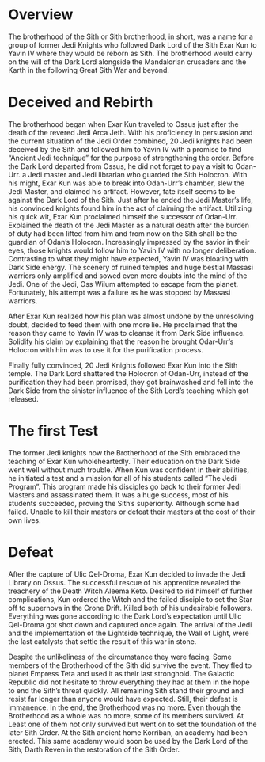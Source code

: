 # Overview

The brotherhood of the Sith or Sith brotherhood, in short, was a name for a group of former Jedi Knights who followed Dark Lord of the Sith Exar Kun to Yavin IV where they would be reborn as Sith.
The brotherhood would carry on the will of the Dark Lord alongside the Mandalorian crusaders and the Karth in the following Great Sith War and beyond.

# Deceived and Rebirth

The brotherhood began when Exar Kun traveled to Ossus just after the death of the revered Jedi Arca Jeth.
With his proficiency in persuasion and the current situation of the Jedi Order combined, 20 Jedi knights had been deceived by the Sith and followed him to Yavin IV with a promise to find “Ancient Jedi technique” for the purpose of strengthening the order.
Before the Dark Lord departed from Ossus, he did not forget to pay a visit to Odan-Urr.
a Jedi master and Jedi librarian who guarded the Sith Holocron.
With his might, Exar Kun was able to break into Odan-Urr’s chamber, slew the Jedi Master, and claimed his artifact.
However, fate itself seems to be against the Dark Lord of the Sith.
Just after he ended the Jedi Master’s life, his convinced knights found him in the act of claiming the artifact.
Utilizing his quick wit, Exar Kun proclaimed himself the successor of Odan-Urr.
Explained the death of the Jedi Master as a natural death after the burden of duty had been lifted from him and from now on the Sith shall be the guardian of Odan’s Holocron.
Increasingly impressed by the savior in their eyes, those knights would follow him to Yavin IV with no longer deliberation.
Contrasting to what they might have expected, Yavin IV was bloating with Dark Side energy.
The scenery of ruined temples and huge bestial Massasi warriors only amplified and sowed even more doubts into the mind of the Jedi.
One of the Jedi, Oss Wilum attempted to escape from the planet.
Fortunately, his attempt was a failure as he was stopped by Massasi warriors.

After Exar Kun realized how his plan was almost undone by the unresolving doubt, decided to feed them with one more lie.
He proclaimed that the reason they came to Yavin IV was to cleanse it from Dark Side influence.
Solidify his claim by explaining that the reason he brought Odar-Urr’s Holocron with him was to use it for the purification process.

Finally fully convinced, 20 Jedi Knights followed Exar Kun into the Sith temple.
The Dark Lord shattered the Holocron of Odan-Urr, instead of the purification they had been promised, they got brainwashed and fell into the Dark Side from the sinister influence of the Sith Lord’s teaching which got released.

# The first Test

The former Jedi knights now the Brotherhood of the Sith embraced the teaching of Exar Kun wholeheartedly.
Their education on the Dark Side went well without much trouble.
When Kun was confident in their abilities, he initiated a test and a mission for all of his students called “The Jedi Program”.
This program made his disciples go back to their former Jedi Masters and assassinated them.
It was a huge success, most of his students succeeded, proving the Sith’s superiority.
Although some had failed.
Unable to kill their masters or defeat their masters at the cost of their own lives.

# Defeat

After the capture of Ulic Qel-Droma, Exar Kun decided to invade the Jedi Library on Ossus.
The successful rescue of his apprentice revealed the treachery of the Death Witch Aleema Keto.
Desired to rid himself of further complications, Kun ordered the Witch and the failed disciple to set the Star off to supernova in the Crone Drift.
Killed both of his undesirable followers.
Everything was gone according to the Dark Lord’s expectation until Ulic Qel-Droma got shot down and captured once again.
The arrival of the Jedi and the implementation of the Lightside technique, the Wall of Light, were the last catalysts that settle the result of this war in stone.

Despite the unlikeliness of the circumstance they were facing.
Some members of the Brotherhood of the Sith did survive the event.
They fled to planet Empress Teta and used it as their last stronghold.
The Galactic Republic did not hesitate to throw everything they had at them in the hope to end the Sith’s threat quickly.
All remaining Sith stand their ground and resist far longer than anyone would have expected.
Still, their defeat is immanence.
In the end, the Brotherhood was no more.
Even though the Brotherhood as a whole was no more, some of its members survived.
At Least one of them not only survived but went on to set the foundation of the later Sith Order.
At the Sith ancient home Korriban, an academy had been erected.
This same academy would soon be used by the Dark Lord of the Sith, Darth Reven in the restoration of the Sith Order.
